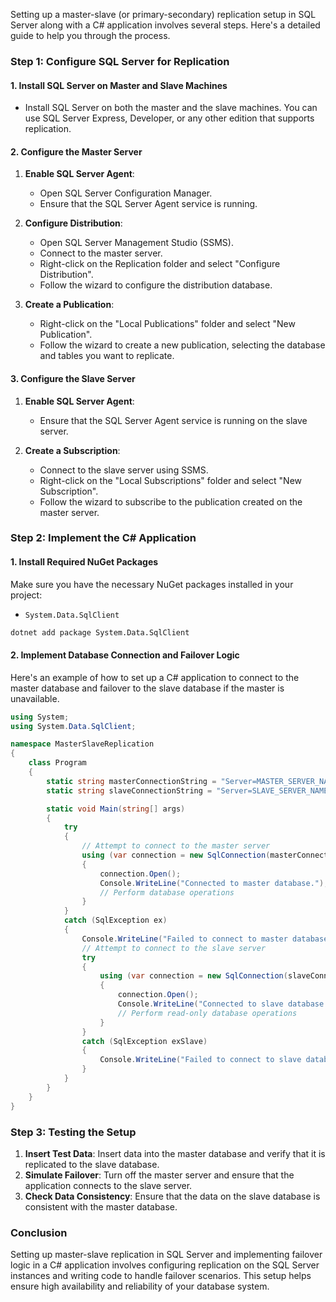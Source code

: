 Setting up a master-slave (or primary-secondary) replication setup in SQL Server along with a C# application involves several steps. Here's a detailed guide to help you through the process.

### Step 1: Configure SQL Server for Replication

#### 1. Install SQL Server on Master and Slave Machines
- Install SQL Server on both the master and the slave machines. You can use SQL Server Express, Developer, or any other edition that supports replication.

#### 2. Configure the Master Server
1. **Enable SQL Server Agent**:
   - Open SQL Server Configuration Manager.
   - Ensure that the SQL Server Agent service is running.

2. **Configure Distribution**:
   - Open SQL Server Management Studio (SSMS).
   - Connect to the master server.
   - Right-click on the Replication folder and select "Configure Distribution".
   - Follow the wizard to configure the distribution database.

3. **Create a Publication**:
   - Right-click on the "Local Publications" folder and select "New Publication".
   - Follow the wizard to create a new publication, selecting the database and tables you want to replicate.

#### 3. Configure the Slave Server
1. **Enable SQL Server Agent**:
   - Ensure that the SQL Server Agent service is running on the slave server.

2. **Create a Subscription**:
   - Connect to the slave server using SSMS.
   - Right-click on the "Local Subscriptions" folder and select "New Subscription".
   - Follow the wizard to subscribe to the publication created on the master server.

### Step 2: Implement the C# Application

#### 1. Install Required NuGet Packages
Make sure you have the necessary NuGet packages installed in your project:
- `System.Data.SqlClient`

```bash
dotnet add package System.Data.SqlClient
```

#### 2. Implement Database Connection and Failover Logic
Here's an example of how to set up a C# application to connect to the master database and failover to the slave database if the master is unavailable.

```csharp
using System;
using System.Data.SqlClient;

namespace MasterSlaveReplication
{
    class Program
    {
        static string masterConnectionString = "Server=MASTER_SERVER_NAME;Database=DATABASE_NAME;User Id=USERNAME;Password=PASSWORD;";
        static string slaveConnectionString = "Server=SLAVE_SERVER_NAME;Database=DATABASE_NAME;User Id=USERNAME;Password=PASSWORD;";

        static void Main(string[] args)
        {
            try
            {
                // Attempt to connect to the master server
                using (var connection = new SqlConnection(masterConnectionString))
                {
                    connection.Open();
                    Console.WriteLine("Connected to master database.");
                    // Perform database operations
                }
            }
            catch (SqlException ex)
            {
                Console.WriteLine("Failed to connect to master database. Attempting to connect to slave database.");
                // Attempt to connect to the slave server
                try
                {
                    using (var connection = new SqlConnection(slaveConnectionString))
                    {
                        connection.Open();
                        Console.WriteLine("Connected to slave database.");
                        // Perform read-only database operations
                    }
                }
                catch (SqlException exSlave)
                {
                    Console.WriteLine("Failed to connect to slave database. Error: " + exSlave.Message);
                }
            }
        }
    }
}
```

### Step 3: Testing the Setup

1. **Insert Test Data**: Insert data into the master database and verify that it is replicated to the slave database.
2. **Simulate Failover**: Turn off the master server and ensure that the application connects to the slave server.
3. **Check Data Consistency**: Ensure that the data on the slave database is consistent with the master database.

### Conclusion

Setting up master-slave replication in SQL Server and implementing failover logic in a C# application involves configuring replication on the SQL Server instances and writing code to handle failover scenarios. This setup helps ensure high availability and reliability of your database system.
